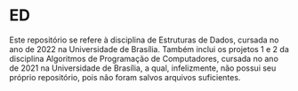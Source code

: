# ED
Este repositório se refere à disciplina de Estruturas de Dados, cursada no ano de 2022 na Universidade de Brasília. 
Também inclui os projetos 1 e 2 da disciplina Algoritmos de Programação de Computadores, cursada no ano de 2021 na Universidade de Brasília, 
a qual, infelizmente, não possui seu próprio repositório, pois não foram salvos arquivos suficientes.

